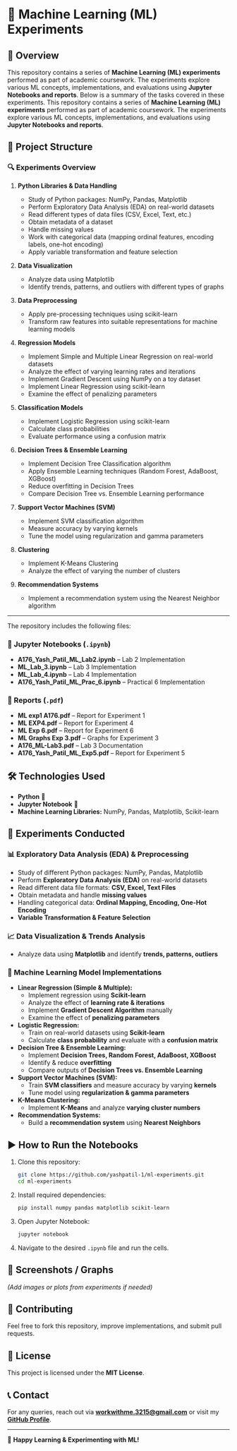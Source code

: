 # 🤖 Machine Learning (ML) Experiments

## 🚀 Overview
This repository contains a series of **Machine Learning (ML) experiments** performed as part of academic coursework. The experiments explore various ML concepts, implementations, and evaluations using **Jupyter Notebooks and reports**. Below is a summary of the tasks covered in these experiments.
This repository contains a series of **Machine Learning (ML) experiments** performed as part of academic coursework. The experiments explore various ML concepts, implementations, and evaluations using **Jupyter Notebooks and reports**.

## 📂 Project Structure

### 🔍 Experiments Overview
1. **Python Libraries & Data Handling**
   - Study of Python packages: NumPy, Pandas, Matplotlib
   - Perform Exploratory Data Analysis (EDA) on real-world datasets
   - Read different types of data files (CSV, Excel, Text, etc.)
   - Obtain metadata of a dataset
   - Handle missing values
   - Work with categorical data (mapping ordinal features, encoding labels, one-hot encoding)
   - Apply variable transformation and feature selection

2. **Data Visualization**
   - Analyze data using Matplotlib
   - Identify trends, patterns, and outliers with different types of graphs

3. **Data Preprocessing**
   - Apply pre-processing techniques using scikit-learn
   - Transform raw features into suitable representations for machine learning models

4. **Regression Models**
   - Implement Simple and Multiple Linear Regression on real-world datasets
   - Analyze the effect of varying learning rates and iterations
   - Implement Gradient Descent using NumPy on a toy dataset
   - Implement Linear Regression using scikit-learn
   - Examine the effect of penalizing parameters

5. **Classification Models**
   - Implement Logistic Regression using scikit-learn
   - Calculate class probabilities
   - Evaluate performance using a confusion matrix

6. **Decision Trees & Ensemble Learning**
   - Implement Decision Tree Classification algorithm
   - Apply Ensemble Learning techniques (Random Forest, AdaBoost, XGBoost)
   - Reduce overfitting in Decision Trees
   - Compare Decision Tree vs. Ensemble Learning performance

7. **Support Vector Machines (SVM)**
   - Implement SVM classification algorithm
   - Measure accuracy by varying kernels
   - Tune the model using regularization and gamma parameters

8. **Clustering**
   - Implement K-Means Clustering
   - Analyze the effect of varying the number of clusters

9. **Recommendation Systems**
   - Implement a recommendation system using the Nearest Neighbor algorithm

---
The repository includes the following files:

### 📜 Jupyter Notebooks (`.ipynb`)
- **A176_Yash_Patil_ML_Lab2.ipynb** – Lab 2 Implementation
- **ML_Lab_3.ipynb** – Lab 3 Implementation
- **ML_Lab_4.ipynb** – Lab 4 Implementation
- **A176_Yash_Patil_ML_Prac_6.ipynb** – Practical 6 Implementation

### 📄 Reports (`.pdf`)
- **ML exp1 A176.pdf** – Report for Experiment 1
- **ML EXP4.pdf** – Report for Experiment 4
- **ML Exp 6.pdf** – Report for Experiment 6
- **ML Graphs Exp 3.pdf** – Graphs for Experiment 3
- **A176_ML-Lab3.pdf** – Lab 3 Documentation
- **A176_Yash_Patil_ML_Exp5.pdf** – Report for Experiment 5

## 🛠️ Technologies Used
- **Python** 🐍
- **Jupyter Notebook** 📓
- **Machine Learning Libraries:** NumPy, Pandas, Matplotlib, Scikit-learn

## 🔬 Experiments Conducted

### 📊 Exploratory Data Analysis (EDA) & Preprocessing
- Study of different Python packages: NumPy, Pandas, Matplotlib
- Perform **Exploratory Data Analysis (EDA)** on real-world datasets
- Read different data file formats: **CSV, Excel, Text Files**
- Obtain metadata and handle **missing values**
- Handling categorical data: **Ordinal Mapping, Encoding, One-Hot Encoding**
- **Variable Transformation & Feature Selection**

### 📈 Data Visualization & Trends Analysis
- Analyze data using **Matplotlib** and identify **trends, patterns, outliers**

### 🔄 Machine Learning Model Implementations
- **Linear Regression (Simple & Multiple):**
  - Implement regression using **Scikit-learn**
  - Analyze the effect of **learning rate & iterations**
  - Implement **Gradient Descent Algorithm** manually
  - Examine the effect of **penalizing parameters**
- **Logistic Regression:**
  - Train on real-world datasets using **Scikit-learn**
  - Calculate **class probability** and evaluate with a **confusion matrix**
- **Decision Tree & Ensemble Learning:**
  - Implement **Decision Trees, Random Forest, AdaBoost, XGBoost**
  - Identify & reduce **overfitting**
  - Compare outputs of **Decision Trees vs. Ensemble Learning**
- **Support Vector Machines (SVM):**
  - Train **SVM classifiers** and measure accuracy by varying **kernels**
  - Tune model using **regularization & gamma parameters**
- **K-Means Clustering:**
  - Implement **K-Means** and analyze **varying cluster numbers**
- **Recommendation Systems:**
  - Build a **recommendation system** using **Nearest Neighbors**

## ▶️ How to Run the Notebooks
1. Clone this repository:
   ```bash
   git clone https://github.com/yashpatil-1/ml-experiments.git
   cd ml-experiments
   ```
2. Install required dependencies:
   ```bash
   pip install numpy pandas matplotlib scikit-learn
   ```
3. Open Jupyter Notebook:
   ```bash
   jupyter notebook
   ```
4. Navigate to the desired `.ipynb` file and run the cells.

## 📸 Screenshots / Graphs
*(Add images or plots from experiments if needed)*

## 🤝 Contributing
Feel free to fork this repository, improve implementations, and submit pull requests.

## 📜 License
This project is licensed under the **MIT License**.

## 📞 Contact
For any queries, reach out via **[workwithme.3215@gmail.com](mailto:workwithme.3215@gmail.com)** or visit my **[GitHub Profile](https://github.com/yashpatil-1)**.

---
🚀 **Happy Learning & Experimenting with ML!**
